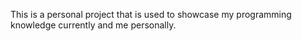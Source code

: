 This is a personal project that is used to showcase my programming knowledge currently and me personally.